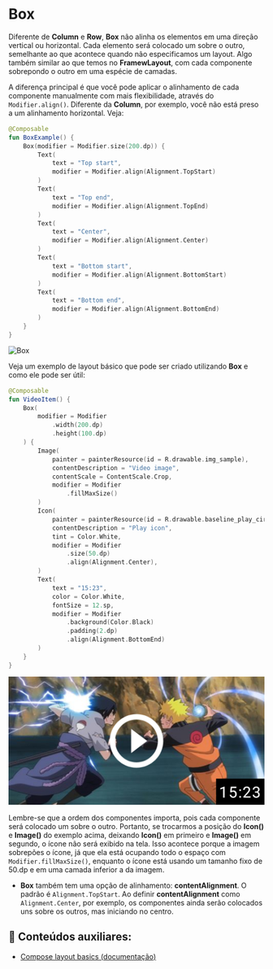 # Box

Diferente de **Column** e **Row**, **Box** não alinha os elementos em uma direção vertical ou horizontal. Cada elemento será colocado um sobre o outro, semelhante ao que acontece quando não especificamos um layout. Algo também similar ao que temos no **FramewLayout**, com cada componente sobrepondo o outro em uma espécie de camadas.

A diferença principal é que você pode aplicar o alinhamento de cada componente manualmente com mais flexibilidade, através do ```Modifier.align()```. Diferente da **Column**, por exemplo, você não está preso a um alinhamento horizontal. Veja:

```kotlin
@Composable
fun BoxExample() {
    Box(modifier = Modifier.size(200.dp)) {
        Text(
            text = "Top start",
            modifier = Modifier.align(Alignment.TopStart)
        )
        Text(
            text = "Top end",
            modifier = Modifier.align(Alignment.TopEnd)
        )
        Text(
            text = "Center",
            modifier = Modifier.align(Alignment.Center)
        )
        Text(
            text = "Bottom start",
            modifier = Modifier.align(Alignment.BottomStart)
        )
        Text(
            text = "Bottom end",
            modifier = Modifier.align(Alignment.BottomEnd)
        )
    }
}
```

<img src="../box/img-01.png" alt="Box" width="50%" height="20%"/>

Veja um exemplo de layout básico que pode ser criado utilizando **Box** e como ele pode ser útil:

```kotlin
@Composable
fun VideoItem() {
    Box(
        modifier = Modifier
            .width(200.dp)
            .height(100.dp)
    ) {
        Image(
            painter = painterResource(id = R.drawable.img_sample),
            contentDescription = "Video image",
            contentScale = ContentScale.Crop,
            modifier = Modifier
                .fillMaxSize()
        )
        Icon(
            painter = painterResource(id = R.drawable.baseline_play_circle_outline_24),
            contentDescription = "Play icon",
            tint = Color.White,
            modifier = Modifier
                .size(50.dp)
                .align(Alignment.Center),
        )
        Text(
            text = "15:23",
            color = Color.White,
            fontSize = 12.sp,
            modifier = Modifier
                .background(Color.Black)
                .padding(2.dp)
                .align(Alignment.BottomEnd)
        )
    }
}
```

![Box](box/img-02.png)

Lembre-se que a ordem dos componentes importa, pois cada componente será colocado um sobre o outro. Portanto, se trocarmos a posição do **Icon()** e **Image()** do exemplo acima, deixando **Icon()** em primeiro e **Image()** em segundo, o ícone não será exibido na tela. Isso acontece porque a imagem sobrepões o ícone, já que ela está ocupando todo o espaço com ```Modifier.fillMaxSize()```, enquanto o ícone está usando um tamanho fixo de 50.dp e em uma camada inferior a da imagem.

- **Box** também tem uma opção de alinhamento: **contentAlignment**. O padrão é ```Alignment.TopStart```. Ao definir **contentAlignment** como ```Alignment.Center```, por exemplo, os componentes ainda serão colocados uns sobre os outros, mas iniciando no centro.

## :link: Conteúdos auxiliares:
- [Compose layout basics (documentação)](https://developer.android.com/jetpack/compose/layouts/basics)